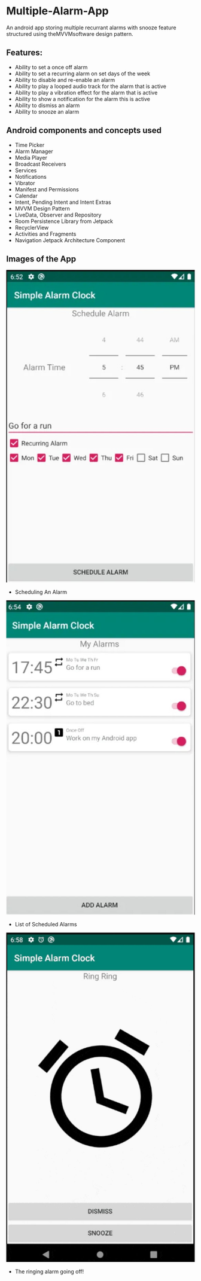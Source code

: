 # Multiple-Alarm-App
An android app storing multiple recurrant alarms with snooze feature structured using theMVVMsoftware design pattern.

## Features:
- Ability to set a once off alarm
- Ability to set a recurring alarm on set days of the week
- Ability to disable and re-enable an alarm
- Ability to play a looped audio track for the alarm that is active
- Ability to play a vibration effect for the alarm that is active
- Ability to show a notification for the alarm this is active
- Ability to dismiss an alarm
- Ability to snooze an alarm

## Android components and concepts used
- Time Picker
- Alarm Manager
- Media Player
- Broadcast Receivers
- Services
- Notifications
- Vibrator
- Manifest and Permissions
- Calendar
- Intent, Pending Intent and Intent Extras
- MVVM Design Pattern
- LiveData, Observer and Repository
- Room Persistence Library from Jetpack
- RecyclerView
- Activities and Fragments
- Navigation Jetpack Architecture Component

## Images of the App
![](/readme_res/multi_alarm_1.jpg)

- Scheduling An Alarm

![](/readme_res/multi_alarm_2.jpg)

- List of Scheduled Alarms

![](/readme_res/multi_alarm_3.jpg)

- The ringing alarm going off!

